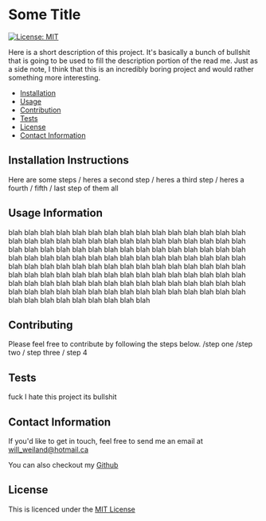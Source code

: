# Some Title
  [![License: MIT](https://img.shields.io/badge/License-MIT-yellow.svg)](https://opensource.org/licenses/MIT)

  Here is a short description of this project. It's basically a bunch of bullshit that is going to be used to fill the description portion of the read me. Just as a side note, I think that this is an incredibly boring project and would rather something more interesting.
  
* [Installation](##installation-instructions)
* [Usage](##usage-information)
* [Contribution](##contributing)
* [Tests](##tests)
* [License](##undefined)
* [Contact Information](##contact-information)
  
## Installation Instructions
Here are some steps / heres a second step / heres a third step / heres a fourth / fifth / last step of them all
  
  
## Usage Information
blah blah blah blah blah blah blah blah blah blah blah blah blah blah blah blah blah blah blah blah blah blah blah blah blah blah blah blah blah blah blah blah blah blah blah blah blah blah blah blah blah blah blah blah blah blah blah blah blah blah blah blah blah blah blah blah blah blah blah blah blah blah blah blah blah blah blah blah blah blah blah blah blah blah blah blah blah blah blah blah blah blah blah blah blah blah blah blah blah blah blah blah blah blah blah blah blah blah blah blah blah blah blah blah blah blah blah blah blah blah blah blah blah blah blah blah blah blah blah blah blah blah blah blah blah blah blah blah blah
  
  
## Contributing
Please feel free to contribute by following the steps below. /step one /step two / step three / step 4
  
  
## Tests
fuck I hate this project its bullshit
  
  
## Contact Information
If you'd like to get in touch, feel free to send me an email at will_weiland@hotmail.ca

You can also checkout my [Github](https://github.com/maplesyrupman)
  
  ## License

  This is licenced under the [MIT License](https://opensource.org/licenses/MIT)
  
